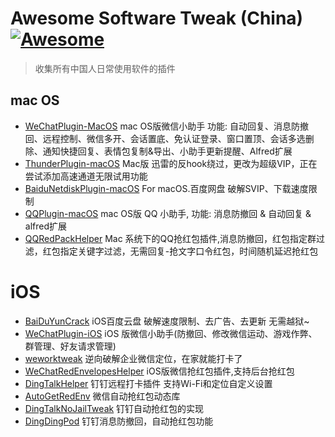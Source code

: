# Awesome Software Tweak (China) [![Awesome](https://cdn.rawgit.com/sindresorhus/awesome/d7305f38d29fed78fa85652e3a63e154dd8e8829/media/badge.svg)](https://github.com/sindresorhus/awesome)

>  收集所有中国人日常使用软件的插件

## mac OS 

- [WeChatPlugin-MacOS](https://github.com/TKkk-iOSer/WeChatPlugin-MacOS) mac OS版微信小助手 功能: 自动回复、消息防撤回、远程控制、微信多开、会话置底、免认证登录、窗口置顶、会话多选删除、通知快捷回复、表情包复制&导出、小助手更新提醒、Alfred扩展
- [ThunderPlugin-macOS](https://github.com/CodeTips/ThunderPlugin-macOS)  Mac版 迅雷的反hook绕过，更改为超级VIP，正在尝试添加高速通道无限试用功能
- [BaiduNetdiskPlugin-macOS](https://github.com/CodeTips/BaiduNetdiskPlugin-macOS) For macOS.百度网盘 破解SVIP、下载速度限制
- [QQPlugin-macOS](https://github.com/TKkk-iOSer/QQPlugin-macOS) mac OS版 QQ 小助手, 功能: 消息防撤回 & 自动回复 & alfred扩展
- [QQRedPackHelper](https://github.com/AsTryE/QQRedPackHelper) Mac 系统下的QQ抢红包插件,消息防撤回，红包指定群过滤，红包指定关键字过滤，无需回复-抢文字口令红包，时间随机延迟抢红包

# iOS

- [BaiDuYunCrack](https://github.com/sunweiliang/BaiDuYunCrack) iOS百度云盘 破解速度限制、去广告、去更新 无需越狱~
- [WeChatPlugin-iOS](https://github.com/TKkk-iOSer/WeChatPlugin-iOS) iOS 版微信小助手(防撤回、修改微信运动、游戏作弊、群管理、好友请求管理)
- [weworktweak](https://github.com/ssyzh/weworktweak) 逆向破解企业微信定位，在家就能打卡了
- [WeChatRedEnvelopesHelper](https://github.com/kevll/WeChatRedEnvelopesHelper) iOS版微信抢红包插件,支持后台抢红包
- [DingTalkHelper](https://github.com/kevll/DingTalkHelper) 钉钉远程打卡插件 支持Wi-Fi和定位自定义设置
- [AutoGetRedEnv](https://github.com/east520/AutoGetRedEnv) 微信自动抢红包动态库
- [DingTalkNoJailTweak](https://github.com/yohunl/DingTalkNoJailTweak) 钉钉自动抢红包的实现
-  [DingDingPod](https://github.com/WJustin/DingDingPod) 钉钉消息防撤回，自动抢红包功能

